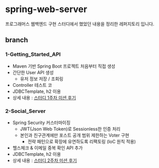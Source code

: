 # spring-web-server
프로그래머스 웹백엔드 구현 스터디에서 했었던 내용을 정리한 레퍼지토리 입니다.

## branch 
### 1-Getting_Started_API
- Maven 기반 Spring Boot 프로젝트 처음부터 직접 생성
- 간단한 User API 생성
    - 유저 정보 저장 / 조회링
- Controller 테스트 코
- JDBCTemplate, h2 이용 
- 상세 내용 : [스터디 1주차 미션 후기](https://yjna2316.github.io/study/2020/11/12/pg-study-1w/)

### 2-Social_Server
- Spring Security 커스터마이징
    - JWT(Json Web Token)로 Sessionless한 인증 처리 
    - 본인과 친구관계에만 포스트 공개 범위 제한하는 Voter 구현  
        - 전략 패턴으로 확장에 유연하도록 리팩토링  (IoC 원칙 적용)
- 헬스체크 & 이메일 중복 확인 API 추가
- JDBCTemplate, h2 이용 
- 상세 내용 : [스터디 2주차 미션 후기](https://yjna2316.github.io/study/2020/11/19/pg-study-2w/)